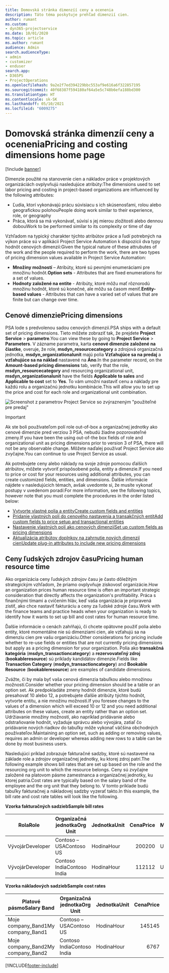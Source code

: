 ```yaml
---
title: Domovská stránka dimenzíí ceny a ocenenia
description: Táto téma poskytuje prehľad dimenzií cien.
author: rumant
ms.custom:
- dyn365-projectservice
ms.date: 10/01/2020
ms.topic: article
ms.author: rumant
audience: Admin
search.audienceType:
- admin
- customizer
- enduser
search.app:
- D365PS
- ProjectOperations
ms.openlocfilehash: 9a2e2f7ed394229bbc553af9e616a6f322857195
ms.sourcegitcommit: 40f68387f594180af64a5e5c748b6efa188bd300
ms.translationtype: HT
ms.contentlocale: sk-SK
ms.lasthandoff: 05/10/2021
ms.locfileid: "6009275"
---
```

# <a name="pricing-and-costing-dimensions-home-page"></a><span data-ttu-id="3f4e4-103">Domovská stránka dimenzíí ceny a ocenenia</span><span class="sxs-lookup"><span data-stu-id="3f4e4-103">Pricing and costing dimensions home page</span></span>

[!include [banner](../includes/psa-now-project-operations.md)]

<span data-ttu-id="3f4e4-104">Dimenzie použité na stanovenie cien a nákladov práce v projektových organizáciách ovplyvňujú nasledujúce atribúty:</span><span class="sxs-lookup"><span data-stu-id="3f4e4-104">The dimensions used to set labor pricing and costing in project-based organizations are influenced by the following attributes:</span></span>

- <span data-ttu-id="3f4e4-105">Ľudia, ktorí vykonávajú prácu súvisiacu s ich skúsenosťami, rolou alebo geografickou polohou</span><span class="sxs-lookup"><span data-stu-id="3f4e4-105">People doing work similar to their experience, role, or geography</span></span>
- <span data-ttu-id="3f4e4-106">Práca, ktorá sa má vykonávať, súvisí s jej mierou zložitosti alebo dennou dobou</span><span class="sxs-lookup"><span data-stu-id="3f4e4-106">Work to be performed similar to its complexity or time of day</span></span>

<span data-ttu-id="3f4e4-107">Vzhľadom na typický charakter týchto atribútov práce a ľudí potrebných na výkon práce sú v aplikácii Project Service Automation k dispozícii dva typy hodnôt cenových dimenzií:</span><span class="sxs-lookup"><span data-stu-id="3f4e4-107">Given the typical nature of these attrubutes of the work and the people required to perform the work, there are two types of pricing dimension values available in Project Service Automation:</span></span> 

- <span data-ttu-id="3f4e4-108">**Množiny možností** – Atribúty, ktoré sú pevnými enumeráciami pre množinu hodnôt.</span><span class="sxs-lookup"><span data-stu-id="3f4e4-108">**Option sets** - Attributes that are fixed enumerations for a set of values.</span></span>
- <span data-ttu-id="3f4e4-109">**Hodnoty založené na entite** - Atribúty, ktoré môžu mať rôznorodú množinu hodnôt, ktoré sú konečné, ale môžu sa časom meniť.</span><span class="sxs-lookup"><span data-stu-id="3f4e4-109">**Entity-based values** - Attributes that can have a varied set of values that are finite but can change over time.</span></span>

## <a name="pricing-dimensions"></a><span data-ttu-id="3f4e4-110">Cenové dimenzie</span><span class="sxs-lookup"><span data-stu-id="3f4e4-110">Pricing dimensions</span></span>

<span data-ttu-id="3f4e4-111">PSA lode s predvolenou sadou cenových dimenzií.</span><span class="sxs-lookup"><span data-stu-id="3f4e4-111">PSA ships with a default set of pricing dimensions.</span></span> <span data-ttu-id="3f4e4-112">Tieto môžete zobraziť tak, že prejdete **Project Service** > **parametre**.</span><span class="sxs-lookup"><span data-stu-id="3f4e4-112">You can view these by going to **Project Service** > **Parameters**.</span></span> <span data-ttu-id="3f4e4-113">V zázname parametra, karta **cenové dimenzie založené na čiastke**, overuje, že role, **msdyn_resourcecategory** a zdrojová organizačná jednotka, **msdyn_organizationalunit** majú polia **Vzťahujúce sa na predaj** a **vzťahujúce sa na náklad** nastavené na **Áno**.</span><span class="sxs-lookup"><span data-stu-id="3f4e4-113">In the parameter record, on the **Amount-based pricing dimensions** tab, verify that the role, **msdyn_resourcecategory** and resourcing organizational unit, **msdyn_organizationalunit** have the fields **Applicable to sales** and **Applicable to cost** set to **Yes**.</span></span> <span data-ttu-id="3f4e4-114">To vám umožní nastaviť cenu a náklady pre každú rolu a organizačnú jednotku kombinácie.</span><span class="sxs-lookup"><span data-stu-id="3f4e4-114">This will allow you to set up the price and cost for each role and organizational unit combination.</span></span>

![Screenshot z parametrov Project Service so zvýrazneným "použiteľné pre predaj"](media/PS-OOB-parameters.png)

> [!IMPORTANT]
> <span data-ttu-id="3f4e4-116">Ak ste boli používateľom polí role out-of-box a organizačnej jednotky ako cenové dimenzie pred verziou 3 PSA, nebudú žiadne pozorovateľné zmeny.</span><span class="sxs-lookup"><span data-stu-id="3f4e4-116">If you have been the using out-of-the box fields of role and organizational unit as pricing dimensions prior to version 3 of PSA, there will not be any observable change.</span></span> <span data-ttu-id="3f4e4-117">Môžete naďalej používať Project Service ako zvyčajne.</span><span class="sxs-lookup"><span data-stu-id="3f4e4-117">You can continue to use Project Service as usual.</span></span> 

<span data-ttu-id="3f4e4-118">Ak potrebujete ceny alebo náklady na svoje zdroje pomocou ďalších atribútov, môžete vytvoriť prispôsobené polia, entity a dimenzie.</span><span class="sxs-lookup"><span data-stu-id="3f4e4-118">If you need to price or cost for your resources using additional attributes, you can create customized fields, entities, and dimensions.</span></span> <span data-ttu-id="3f4e4-119">Ďalšie informácie nájdete v nasledujúcich témach, avšak uvedomte si, že musíte vykonať postupy v uvedenom poradí:</span><span class="sxs-lookup"><span data-stu-id="3f4e4-119">For more information, see the following topics, however note that you must complete the procedures in the order listed below:</span></span>

- [<span data-ttu-id="3f4e4-120">Vytvorte vlastné polia a entity</span><span class="sxs-lookup"><span data-stu-id="3f4e4-120">Create custom fields and entities</span></span>](create-custom-fields-entities.md)
- [<span data-ttu-id="3f4e4-121">Pridanie vlastných polí do cenového nastavenia a transakčných entít</span><span class="sxs-lookup"><span data-stu-id="3f4e4-121">Add custom fields to price setup and transactional entities</span></span>](field-references.md)
- [<span data-ttu-id="3f4e4-122">Nastavenie vlastných polí ako cenových dimenzií</span><span class="sxs-lookup"><span data-stu-id="3f4e4-122">Set up custom fields as pricing dimensions</span></span>](set-up-pricing-dimensions.md)
- [<span data-ttu-id="3f4e4-123">Aktualizácia atribútov doplnkov na zahrnutie nových dimenzií cien</span><span class="sxs-lookup"><span data-stu-id="3f4e4-123">Update plug-in attributes to include new pricing dimensions</span></span>](update-plug-in-attributes.md)

## <a name="pricing-human-resource-time"></a><span data-ttu-id="3f4e4-124">Ceny ľudských zdrojov času</span><span class="sxs-lookup"><span data-stu-id="3f4e4-124">Pricing human resource time</span></span>
<span data-ttu-id="3f4e4-125">Ako organizácia ceny ľudských zdrojov času je často dôležitým strategickým vzhľadom, že priamo ovplyvňuje ziskovosť organizácie.</span><span class="sxs-lookup"><span data-stu-id="3f4e4-125">How an organization prices human resource time is often an important strategic consideration that directly affects the organization's profitability.</span></span> <span data-ttu-id="3f4e4-126">Práca s finančnými tímami a cvičením hláv, keď vaša organizácia je pripravená zistiť, ako chce nastaviť fakturáciu a ceny za ľudské zdroje času.</span><span class="sxs-lookup"><span data-stu-id="3f4e4-126">Work with the finance teams and practice heads when your organization is ready to identify how it wants to set up bill and cost rates for human resource time.</span></span>

<span data-ttu-id="3f4e4-127">Ďalšie informácie o cenách zahŕňajú, či chcete opätovne použiť polia alebo entity, ktoré momentálne nie sú dimenziami cien, ale vzťahujú sa na dimenziu cien pre vašu organizáciu.</span><span class="sxs-lookup"><span data-stu-id="3f4e4-127">Other considerations for pricing include whether to re-use fields or entities that are not currently pricing dimensions but apply as a pricing dimension for your organization.</span></span> <span data-ttu-id="3f4e4-128">Polia ako **transakčná kategória** (**msdyn_transactioncategory**) a **rezervovateľný zdroj** (**bookableresource**) sú príklady kandidátov dimenzie.</span><span class="sxs-lookup"><span data-stu-id="3f4e4-128">Fields like **Transaction Category** (**msdyn_transactioncategory**) and **Bookable Resource** (**bookableresource**) are examples of candidate dimensions.</span></span> 

<span data-ttu-id="3f4e4-129">Zvážte, či by mala byť vaša cenová dimenzia tabuľkou alebo množinou možností.</span><span class="sxs-lookup"><span data-stu-id="3f4e4-129">Consider whether your pricing dimension should be a table or an option set.</span></span> <span data-ttu-id="3f4e4-130">Ak predpokladáte zmeny hodnôt dimenzie, ktoré budú presahovať 10 alebo 12, a potrebujete ďalšie atribúty týchto hodnôt, vytvorte entitu, a nie množinu možností.</span><span class="sxs-lookup"><span data-stu-id="3f4e4-130">If you foresee changes to the values of a dimension which will exceed 10 or 12 and you need additional attributes on these values, create an entity rather than an option set.</span></span> <span data-ttu-id="3f4e4-131">Udržiavanie množiny možností, ako napríklad pridávanie alebo odstraňovanie hodnôt, vyžaduje správcu alebo vývojára, zatiaľ čo pridávanie nových riadkov do tabuľky môže vykonať väčšina obchodných používateľov.</span><span class="sxs-lookup"><span data-stu-id="3f4e4-131">Maintaining an option set, such as adding or removing values, requires an admin or developer whereas adding new rows to a table can be done by most business users.</span></span>

<span data-ttu-id="3f4e4-132">Nasledujúci príklad zobrazuje fakturačné sadzby, ktoré sú nastavené na základe role a zdrojov organizačnej jednotky, ku ktorej zdroj patrí.</span><span class="sxs-lookup"><span data-stu-id="3f4e4-132">The following example shows bill rates that are set up based on the role and the resourcing org unit to which the resource belongs.</span></span> <span data-ttu-id="3f4e4-133">Ceny sú zvyčajne založené na platovom pásme zamestnanca a organizačnej jednotky, ku ktorej patria.</span><span class="sxs-lookup"><span data-stu-id="3f4e4-133">Cost rates are typically based on the salary band of the employee and the org unit that they belong to.</span></span> <span data-ttu-id="3f4e4-134">V tomto príklade budú tabuľky fakturačnej a nákladovej sadzby vyzerať takto.</span><span class="sxs-lookup"><span data-stu-id="3f4e4-134">In this example, the bill rate and cost rate tables will look like the following.</span></span>

<span data-ttu-id="3f4e4-135">**Vzorka fakturačných sadzieb**</span><span class="sxs-lookup"><span data-stu-id="3f4e4-135">**Sample bill rates**</span></span>

| <span data-ttu-id="3f4e4-136">Rola</span><span class="sxs-lookup"><span data-stu-id="3f4e4-136">Role</span></span>        | <span data-ttu-id="3f4e4-137">Organizačná jednotka</span><span class="sxs-lookup"><span data-stu-id="3f4e4-137">Org Unit</span></span>    |<span data-ttu-id="3f4e4-138">Jednotka</span><span class="sxs-lookup"><span data-stu-id="3f4e4-138">Unit</span></span>      |<span data-ttu-id="3f4e4-139">Cena</span><span class="sxs-lookup"><span data-stu-id="3f4e4-139">Price</span></span>      |<span data-ttu-id="3f4e4-140">Mena</span><span class="sxs-lookup"><span data-stu-id="3f4e4-140">Currency</span></span>  |
| ------------|-------------|----------|----------:|----------|
| <span data-ttu-id="3f4e4-141">Vývojár</span><span class="sxs-lookup"><span data-stu-id="3f4e4-141">Developer</span></span>   | <span data-ttu-id="3f4e4-142">Contoso – USA</span><span class="sxs-lookup"><span data-stu-id="3f4e4-142">Contoso US</span></span>  |<span data-ttu-id="3f4e4-143">Hodina</span><span class="sxs-lookup"><span data-stu-id="3f4e4-143">Hour</span></span> | <span data-ttu-id="3f4e4-144">200</span><span class="sxs-lookup"><span data-stu-id="3f4e4-144">200</span></span>|<span data-ttu-id="3f4e4-145">USD</span><span class="sxs-lookup"><span data-stu-id="3f4e4-145">USD</span></span>     |
| <span data-ttu-id="3f4e4-146">Vývojár</span><span class="sxs-lookup"><span data-stu-id="3f4e4-146">Developer</span></span>   | <span data-ttu-id="3f4e4-147">Contoso India</span><span class="sxs-lookup"><span data-stu-id="3f4e4-147">Contoso India</span></span> |<span data-ttu-id="3f4e4-148">Hodina</span><span class="sxs-lookup"><span data-stu-id="3f4e4-148">Hour</span></span>|   <span data-ttu-id="3f4e4-149">112</span><span class="sxs-lookup"><span data-stu-id="3f4e4-149">112</span></span>|<span data-ttu-id="3f4e4-150">USD</span><span class="sxs-lookup"><span data-stu-id="3f4e4-150">USD</span></span>     |


<span data-ttu-id="3f4e4-151">**Vzorka nákladových sadzieb**</span><span class="sxs-lookup"><span data-stu-id="3f4e4-151">**Sample cost rates**</span></span>

| <span data-ttu-id="3f4e4-152">Platové pásmo</span><span class="sxs-lookup"><span data-stu-id="3f4e4-152">Salary Band</span></span>     | <span data-ttu-id="3f4e4-153">Organizačná jednotka</span><span class="sxs-lookup"><span data-stu-id="3f4e4-153">Org Unit</span></span>    |<span data-ttu-id="3f4e4-154">Jednotka</span><span class="sxs-lookup"><span data-stu-id="3f4e4-154">Unit</span></span>      |<span data-ttu-id="3f4e4-155">Cena</span><span class="sxs-lookup"><span data-stu-id="3f4e4-155">Price</span></span>      |<span data-ttu-id="3f4e4-156">Mena</span><span class="sxs-lookup"><span data-stu-id="3f4e4-156">Currency</span></span>  |
| ----------------|-------------|----------|----------:|----------|
| <span data-ttu-id="3f4e4-157">Moje company_Band1</span><span class="sxs-lookup"><span data-stu-id="3f4e4-157">My company_Band1</span></span> | <span data-ttu-id="3f4e4-158">Contoso – USA</span><span class="sxs-lookup"><span data-stu-id="3f4e4-158">Contoso US</span></span>  |<span data-ttu-id="3f4e4-159">Hodina</span><span class="sxs-lookup"><span data-stu-id="3f4e4-159">Hour</span></span> | <span data-ttu-id="3f4e4-160">145</span><span class="sxs-lookup"><span data-stu-id="3f4e4-160">145</span></span>|<span data-ttu-id="3f4e4-161">USD</span><span class="sxs-lookup"><span data-stu-id="3f4e4-161">USD</span></span>     |
| <span data-ttu-id="3f4e4-162">Moje company_Band2</span><span class="sxs-lookup"><span data-stu-id="3f4e4-162">My company_Band2</span></span> | <span data-ttu-id="3f4e4-163">Contoso India</span><span class="sxs-lookup"><span data-stu-id="3f4e4-163">Contoso India</span></span> |<span data-ttu-id="3f4e4-164">Hodina</span><span class="sxs-lookup"><span data-stu-id="3f4e4-164">Hour</span></span>|   <span data-ttu-id="3f4e4-165">67</span><span class="sxs-lookup"><span data-stu-id="3f4e4-165">67</span></span>|<span data-ttu-id="3f4e4-166">USD</span><span class="sxs-lookup"><span data-stu-id="3f4e4-166">USD</span></span>     |


[!INCLUDE[footer-include](../includes/footer-banner.md)]